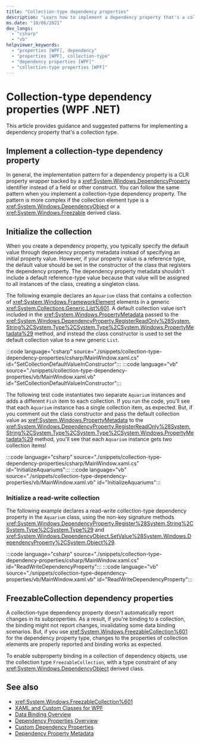 ```yaml
---
title: "Collection-type dependency properties"
description: "Learn how to implement a dependency property that's a collection type and how to assign a default collection value."
ms.date: "10/06/2021"
dev_langs:
  - "csharp"
  - "vb"
helpviewer_keywords:
  - "properties [WPF], dependency"
  - "properties [WPF], collection-type"
  - "dependency properties [WPF]"
  - "collection-type properties [WPF]"
---
```

<!-- The acrolinx score was 96 on 10/07/2021-->

# Collection-type dependency properties (WPF .NET)

This article provides guidance and suggested patterns for implementing a dependency property that's a collection type.

## Implement a collection-type dependency property

In general, the implementation pattern for a dependency property is a CLR property wrapper backed by a <xref:System.Windows.DependencyProperty> identifier instead of a field or other construct. You can follow the same pattern when you implement a collection-type dependency property. The pattern is more complex if the collection element type is a <xref:System.Windows.DependencyObject> or a <xref:System.Windows.Freezable> derived class.

## Initialize the collection

When you create a dependency property, you typically specify the default value through dependency property metadata instead of specifying an initial property value. However, if your property value is a reference type, the default value should be set in the constructor of the class that registers the dependency property. The dependency property metadata shouldn't include a default reference-type value because that value will be assigned to all instances of the class, creating a singleton class.

The following example declares an `Aquarium` class that contains a collection of <xref:System.Windows.FrameworkElement> elements in a generic <xref:System.Collections.Generic.List%601>. A default collection value isn't included in the <xref:System.Windows.PropertyMetadata> passed to the <xref:System.Windows.DependencyProperty.RegisterReadOnly%28System.String%2CSystem.Type%2CSystem.Type%2CSystem.Windows.PropertyMetadata%29> method, and instead the class constructor is used to set the default collection value to a new generic `List`.

:::code language="csharp" source="./snippets/collection-type-dependency-properties/csharp/MainWindow.xaml.cs" id="SetCollectionDefaultValueInConstructor":::
:::code language="vb" source="./snippets/collection-type-dependency-properties/vb/MainWindow.xaml.vb" id="SetCollectionDefaultValueInConstructor":::

The following test code instantiates two separate `Aquarium` instances and adds a different `Fish` item to each collection. If you run the code, you'll see that each `Aquarium` instance has a single collection item, as expected. But, if you comment out the class constructor and pass the default collection value as <xref:System.Windows.PropertyMetadata> to the <xref:System.Windows.DependencyProperty.RegisterReadOnly%28System.String%2CSystem.Type%2CSystem.Type%2CSystem.Windows.PropertyMetadata%29> method, you'll see that each `Aquarium` instance gets two collection items!

:::code language="csharp" source="./snippets/collection-type-dependency-properties/csharp/MainWindow.xaml.cs" id="InitializeAquariums":::
:::code language="vb" source="./snippets/collection-type-dependency-properties/vb/MainWindow.xaml.vb" id="InitializeAquariums":::

### Initialize a read-write collection

The following example declares a read-write collection-type dependency property in the `Aquarium` class, using the non-key signature methods <xref:System.Windows.DependencyProperty.Register%28System.String%2CSystem.Type%2CSystem.Type%29> and <xref:System.Windows.DependencyObject.SetValue%28System.Windows.DependencyProperty%2CSystem.Object%29>.

:::code language="csharp" source="./snippets/collection-type-dependency-properties/csharp/MainWindow.xaml.cs" id="ReadWriteDependencyProperty":::
:::code language="vb" source="./snippets/collection-type-dependency-properties/vb/MainWindow.xaml.vb" id="ReadWriteDependencyProperty":::

## FreezableCollection dependency properties

A collection-type dependency property doesn't automatically report changes in its subproperties. As a result, if you're binding to a collection, the binding might not report changes, invalidating some data binding scenarios. But, if you use <xref:System.Windows.FreezableCollection%601> for the dependency property type, changes to the properties of collection elements are properly reported and binding works as expected.

To enable subproperty binding in a collection of dependency objects, use the collection type `FreezableCollection`, with a type constraint of any <xref:System.Windows.DependencyObject> derived class.

## See also

- <xref:System.Windows.FreezableCollection%601>
- [XAML and Custom Classes for WPF](/dotnet/desktop/wpf/advanced/xaml-and-custom-classes-for-wpf?view=netframeworkdesktop-4.8&preserve-view=true)
- [Data Binding Overview](/dotnet/desktop/wpf/data/)
- [Dependency Properties Overview](dependency-properties-overview.md)
- [Custom Dependency Properties](/dotnet/desktop/wpf/advanced/custom-dependency-properties?view=netframeworkdesktop-4.8&preserve-view=true)
- [Dependency Property Metadata](/dotnet/desktop/wpf/advanced/dependency-property-metadata?view=netframeworkdesktop-4.8&preserve-view=true)
